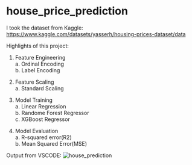 # house_price_prediction

I took the dataset from Kaggle: https://www.kaggle.com/datasets/yasserh/housing-prices-dataset/data

Highlights of this project: 
1. Feature Engineering <br />
   a. Ordinal Encoding <br />
   b. Label Encoding <br />
   
2. Feature Scaling <br />
   a. Standard Scaling <br />

3. Model Training <br />
   a. Linear Regression <br />
   b. Randome Forest Regressor <br />
   c. XGBoost Regressor <br /> 

4. Model Evaluation <br />
   a. R-squared error(R2) <br /> 
   b. Mean Squared Error(MSE) <br />


Output from VSCODE:
![house_prediction](https://github.com/jash0803/House_Price_Prediction/assets/105346233/085ae5f4-6a9f-45a8-b2d4-0dd4426bbfd2)
